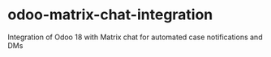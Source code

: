 # odoo-matrix-chat-integration
Integration of Odoo 18 with Matrix chat for automated case notifications and DMs
